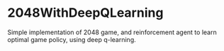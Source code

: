 # 2048WithDeepQLearning
Simple implementation of 2048 game, and reinforcement agent to learn optimal game policy, using deep q-learning.



